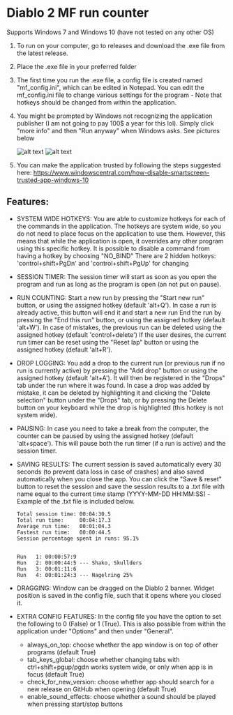 # Diablo 2 MF run counter
Supports Windows 7 and Windows 10 (have not tested on any other OS)

1) To run on your computer, go to releases and download the .exe file from the latest release. 
2) Place the .exe file in your preferred folder
3) The first time you run the .exe file, a config file is created named "mf_config.ini", which can be edited in Notepad. You can edit the mf_config.ini file to change various settings for the program - Note that hotkeys should be changed from within the application. 
4) You might be prompted by Windows not recognizing the application publisher (I am not going to pay 100$ a year for this lol). Simply click "more info" and then "Run anyway" when Windows asks. See pictures below
    
    ![alt text](https://github.com/oskros/MF_counter_releases/blob/master/Unrecognized1.png?raw=true)
    ![alt text](https://github.com/oskros/MF_counter_releases/blob/master/Unrecognized2.png?raw=true)
5) You can make the application trusted by following the steps suggested here: https://www.windowscentral.com/how-disable-smartscreen-trusted-app-windows-10

## Features:
- SYSTEM WIDE HOTKEYS: You are able to customize hotkeys for each of the commands in the application. The hotkeys are system wide, so 
                       you do not need to place focus on the application to use them. However, this means that while the application 
                       is open, it overrides any other program using this specific hotkey.
                       It is possible to disable a command from having a hotkey by choosing "NO_BIND"
                       There are 2 hidden hotkeys: 'control+shift+PgDn' and 'control+shift+PgUp' for changing
- SESSION TIMER: The session timer will start as soon as you open the program and run as long as the program is open (an not put on pause).
- RUN COUNTING: Start a new run by pressing the "Start new run" button, or using the assigned hotkey (default 'alt+Q'). In case a run is already active, this button will end it and start a new run
                End the run by pressing the "End this run" button, or using the assigned hotkey (default 'alt+W').
                In case of mistakes, the previous run can be deleted using the assigned hotkey (default 'control+delete')
                If the user desires, the current run timer can be reset using the "Reset lap" button or using the assigned hotkey
                (default 'alt+R').
- DROP LOGGING: You add a drop to the current run (or previous run if no run is currently active) by pressing the "Add drop" button or
                using the assigned hotkey (default 'alt+A'). It will then be registered in the "Drops" tab under the run where it was
                found.
                In case a drop was added by mistake, it can be deleted by highlighting it and clicking the "Delete selection" button
                under the "Drops" tab, or by pressing the Delete button on your keyboard while the drop is highlighted (this hotkey is
                not system wide).
- PAUSING: In case you need to take a break from the computer, the counter can be paused by using the assigned hotkey 
           (default 'alt+space'). This will pause both the run timer (if a run is active) and the session timer.
- SAVING RESULTS: The current session is saved automatically every 30 seconds (to prevent data loss in case of crashes) and also saved automatically when you close the app. You can click the "Save & reset" button to reset the session and save the session results to a .txt file with name equal to the current time stamp (YYYY-MM-DD HH:MM:SS) - Example of the .txt file is included below. 
                  
      Total session time: 00:04:30.5
      Total run time:     00:04:17.3
      Average run time:   00:01:04.3
      Fastest run time:   00:00:44.5
      Session percentage spent in runs: 95.1%
      
      
      Run   1: 00:00:57:9
      Run   2: 00:00:44:5 --- Shako, Skullders
      Run   3: 00:01:11:6 
      Run   4: 00:01:24:3 --- Nagelring 25%
                  
- DRAGGING: Window can be dragged on the Diablo 2 banner. Widget position is saved in the config file, such that it opens
            where you closed it.
- EXTRA CONFIG FEATURES: In the config file you have the option to set the following to 0 (False) or 1 (True).
                         This is also possible from within the application under "Options" and then under "General".
   - always_on_top: choose whether the app window is on top of other programs (default True)
   - tab_keys_global: choose whether changing tabs with ctrl+shift+pgup/pgdn works system wide, or only when app is in focus 
     (default True)
   - check_for_new_version: choose whether app should search for a new release on GitHub when opening (default True)
   - enable_sound_effects: choose whether a sound should be played when pressing start/stop buttons

